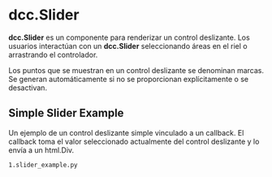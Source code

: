 # dcc.Slider

**dcc.Slider** es un componente para renderizar un control deslizante. Los usuarios interactúan con un **dcc.Slider** seleccionando áreas en el riel o arrastrando el controlador.

Los puntos que se muestran en un control deslizante se denominan marcas. Se generan automáticamente si no se proporcionan explícitamente o se desactivan.

## Simple Slider Example

Un ejemplo de un control deslizante simple vinculado a un callback. El callback toma el valor seleccionado actualmente del control deslizante y lo envía a un html.Div.

```bash
1.slider_example.py
```













